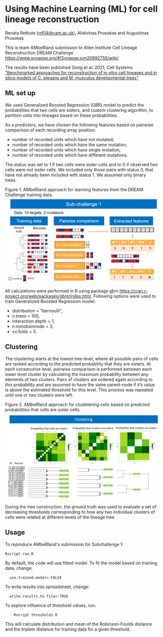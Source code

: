 # Using Machine Learning (ML) for cell lineage reconstruction
Renata Retkute (rr614@cam.ac.uk), Alidivinas Prusokas and Augustinas Prusokas

This is team AMbeRland submission to Allen Institute Cell Lineage Reconstruction DREAM Challenge https://www.synapse.org/#!Synapse:syn20692755/wiki/

The results have been published Gong et al. 2021, Cell Systems ["Benchmarked approaches for reconstruction of in vitro cell lineages and in silico models of C. elegans and M. musculus developmental trees"](https://www.sciencedirect.com/science/article/pii/S2405471221001940)

## ML set up
We used  Generalized Boosted Regression (GBR)  model to predict the probabilities that two cells are sisters, and custom clustering algorithm, to partition cells into lineages based on these probabilities.  

As a predictors, we have chosen the following features based on pairwise comparison of each recording array position:
- number of recorded units which have not mutated;
- number of recorded units which have  the same mutation;
- number of recorded units which have  single mutation;
- number of recorded units which have different mutations. 

The status  was set to 1 if two cells were sister cells and to 0 if observed two cells were not sister cells. We included only those pairs with status 0, that have not already been included with status 1.  We assumed only binary trees.

Figure 1. AMbeRland approach for learning features from the DREAM Challenge training data.
![](AMbeRland_Method.png)

All calculations were performed in R using package gbm https://cran.r-project.org/web/packages/gbm/index.html.
Following options were used to train Generalized Boosted Regression model:
- distribution = "bernoulli",
-  n.trees = 100,
-  interaction.depth = 1,
-  n.minobsinnode = 3,
-  cv.folds = 5.

## Clustering
 The clustering starts at the lowest tree level, where all possible pairs of cells are ranked according to the predicted probability that they are sisters. At each consecutive level, pairwise comparison is performed between each lower level cluster by calculating the maximum probability between any elements of two clusters. Pairs of clusters are ordered again according to this probability and are assumed to have the same parent-node if it’s value is above the estimated threshold for this level. This process was repeated until one or two clusters were left.

Figure 2. AMbeRland approach for clustetering cells based on predicted probabilities that cells are sister cells.
![](AMbeRland_Clustering.png)

During the tree construction, the ground truth was used to evaluate a set of decreasing thresholds corresponding to how any two individual clusters of cells were related at different levels of the lineage tree.

## Usage
To reproduce AMbeRland's submission for Subchallenge 1:

    Rscript run.R

By default, the code will use fitted model. To fit the model based on training data, change:

      use.trained.model<-FALSE
    
To write results into spreadsheet, change:

      write.results.to.file<-TRUE

 To explore influence of threshold values, run:
        
        Rscript thresholds.R
 
 This will calculate distribution and mean of the Robinson-Foulds distance and the triplets distance for training data for a given threshold. 
